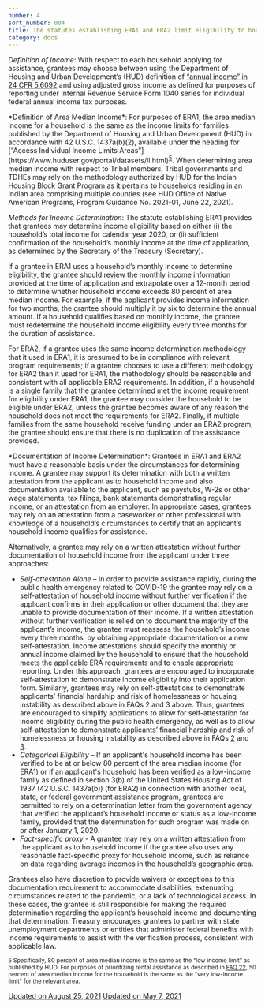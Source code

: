 ```yaml
---
number: 4
sort_number: 004
title: The statutes establishing ERA1 and ERA2 limit eligibility to households based on certain income criteria. How is household income defined for purposes of the ERA? How will income be documented and verified? 
category: docs
---
```


*Definition of Income*: With respect to each household applying for assistance, grantees may choose between using the Department of Housing and Urban Development’s (HUD) definition of [“annual income” in 24 CFR 5.6092](https://www.ecfr.gov/cgi-bin/text-idx?rgn=div5&node=24:1.1.1.1.5#se24.1.5_1609) and using adjusted gross income as defined for purposes of reporting under Internal Revenue Service Form 1040 series for individual federal annual income tax purposes.

<span id="4p7">
  *Definition of Area Median Income*: For purposes of ERA1, the area median income for a household is the same as the income limits for families published by the Department of Housing and Urban Development (HUD) in accordance with 42 U.S.C. 1437a(b)(2), available under the heading for [“Access Individual Income Limits Areas”](https://www.huduser.gov/portal/datasets/il.html)<sup><a href="#fn5" id="ref5">5</a></sup>. When determining area median income with respect to Tribal members, Tribal governments and TDHEs may rely on the methodology authorized by HUD for the Indian Housing Block Grant Program as it pertains to households residing in an Indian area comprising multiple counties (see HUD Office of Native American Programs, Program Guidance No. 2021-01, June 22, 2021).
</span>

*Methods for Income Determination*: The statute establishing ERA1 provides that grantees may determine income eligibility based on either (i) the household’s total income for calendar year 2020, or (ii) sufficient confirmation of the household’s monthly income at the time of application, as determined by the Secretary of the Treasury (Secretary).

If a grantee in ERA1 uses a household’s monthly income to determine eligibility, the grantee should review the monthly income information provided at the time of application and extrapolate over a 12-month period to determine whether household income exceeds 80 percent of area median income. For example, if the applicant provides income information for two months, the grantee should multiply it by six to determine the annual amount. If a household qualifies based on monthly income, the grantee must redetermine the household income eligibility every three months for the duration of assistance.

For ERA2, if a grantee uses the same income determination methodology that it used in ERA1, it is presumed to be in compliance with relevant program requirements; if a grantee chooses to use a different methodology for ERA2 than it used for ERA1, the methodology should be reasonable and consistent with all applicable ERA2 requirements. In addition, if a household is a single family that the grantee determined met the income requirement for eligibility under ERA1, the grantee may consider the household to be eligible under ERA2, unless the grantee becomes aware of any reason the household does not meet the requirements for ERA2. Finally, if multiple families from the same household receive funding under an ERA2 program, the grantee should ensure that there is no duplication of the assistance provided.

<span id="4p4">
*Documentation of Income Determination*: Grantees in ERA1 and ERA2 must have a reasonable basis under the circumstances for determining income. A grantee may support its determination with both a written attestation from the applicant as to household income and also documentation available to the applicant, such as paystubs, W-2s or other wage statements, tax filings, bank statements demonstrating regular income, or an attestation from an employer. In appropriate cases, grantees may rely on an attestation from a caseworker or other professional with knowledge of a household’s circumstances to certify that an applicant’s household income qualifies for assistance.  

Alternatively, a grantee may rely on a written attestation without further documentation of household income from the applicant under three approaches:

  *	*Self-attestation Alone* – In order to provide assistance rapidly, during the public health emergency related to COVID-19 the grantee may rely on a self-attestation of household income without further verification if the applicant confirms in their application or other document that they are unable to provide documentation of their income. If a written attestation without further verification is relied on to document the majority of the applicant’s income, the grantee must reassess the household’s income every three months, by obtaining appropriate documentation or a new self-attestation. Income attestations should specify the monthly or annual income claimed by the household to ensure that the household meets the applicable ERA requirements and to enable appropriate reporting. Under this approach, grantees are encouraged to incorporate self-attestation to demonstrate income eligibility into their application form. Similarly, grantees may rely on self-attestations to demonstrate applicants’ financial hardship and risk of homelessness or housing instability as described above in FAQs 2 and 3 above. Thus, grantees are encouraged to simplify applications to allow for self-attestation for income eligibility during the public health emergency, as well as to allow self-attestation to demonstrate applicants’ financial hardship and risk of homelessness or housing instability as described above in FAQs <a href="{{ site.baseurl }}/faqs#2">2</a> and <a href="{{ site.baseurl }}/faqs#3">3</a>.
  * <span id="4p5">*Categorical Eligibility* – If an applicant's household income has been verified to be at or below 80 percent of the area median income (for ERA1) or if an applicant's household has been verified as a low-income family as defined in section 3(b) of the United States Housing Act of 1937 (42 U.S.C. 1437a(b)) (for ERA2) in connection with another local, state, or federal government assistance program, grantees are permitted to rely on a determination letter from the government agency that verified the applicant’s household income or status as a low-income family, provided that the determination for such program was made on or after January 1, 2020.</span>
  * *Fact-specific proxy* - A grantee may rely on a written attestation from the applicant as to household income if the grantee also uses any reasonable fact-specific proxy for household income, such as reliance on data regarding average incomes in the household’s geographic area.

Grantees also have discretion to provide waivers or exceptions to this documentation requirement to accommodate disabilities, extenuating circumstances related to the pandemic, or a lack of technological access. In these cases, the grantee is still responsible for making the required determination regarding the applicant’s household income and documenting that determination. Treasury encourages grantees to partner with state unemployment departments or entities that administer federal benefits with income requirements to assist with the verification process, consistent with applicable law.

<sup id="fn5">5 Specifically, 80 percent of area median income is the same as the “low income limit” as published by HUD. For purposes of prioritizing rental assistance as described in <a href="{{ site.baseurl }}/faqs#22">FAQ 22</a>, 50 percent of area median income for the household is the same as the "very low-income limit" for the relevant area.</sup>

<a href="{{ site.baseurl }}/implementation-guidance/changes/" class="era-guidance__datestamp">Updated on August 25, 2021</a>
<a href="{{ site.baseurl }}/implementation-guidance/changes/" class="era-guidance__datestamp">Updated on May 7, 2021</a>